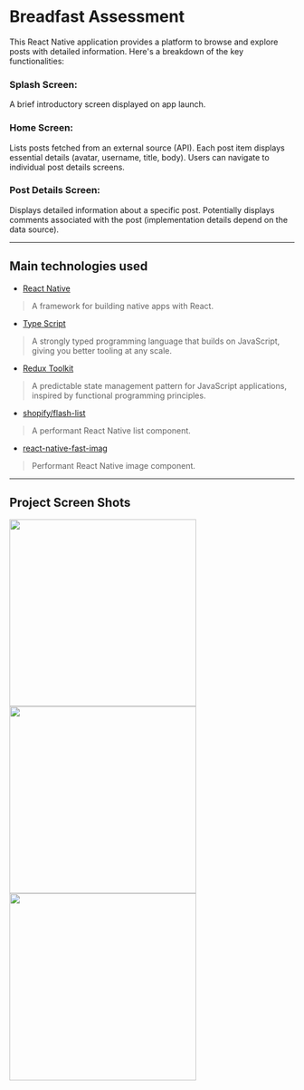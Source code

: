 # Breadfast Assessment

This React Native application provides a platform to browse and explore posts with detailed information. Here's a breakdown of the key functionalities:

### Splash Screen: 
A brief introductory screen displayed on app launch.
### Home Screen:
Lists posts fetched from an external source (API).
Each post item displays essential details (avatar, username, title, body).
Users can navigate to individual post details screens.
### Post Details Screen:
Displays detailed information about a specific post.
Potentially displays comments associated with the post (implementation details depend on the data source).

---
## Main technologies used
* [React Native](https://reactnative.dev/)
> A framework for building native apps with React.
* [Type Script](https://www.typescriptlang.org/)
> A strongly typed programming language that builds on JavaScript, giving you better tooling at any scale.
* [Redux Toolkit](https://redux-toolkit.js.org/)
> A predictable state management pattern for JavaScript applications, inspired by functional programming principles.
* [shopify/flash-list](https://shopify.github.io/flash-list/)
> A performant React Native list component.
* [react-native-fast-imag](https://github.com/DylanVann/react-native-fast-image)
> Performant React Native image component.
---

## Project Screen Shots
<img src="https://github.com/HamdyOmran/BreadfastAssessment/assets/71322860/aecca34c-f4d4-4d15-9610-add7fe036fb7" width="330">
<img src="https://github.com/HamdyOmran/BreadfastAssessment/assets/71322860/7285ff8f-8eca-4d02-aae7-ee6e07f8378a" width="330">
<img src="https://github.com/HamdyOmran/BreadfastAssessment/assets/71322860/097842bc-af03-4897-b1e9-3120fc938c28" width="330">

